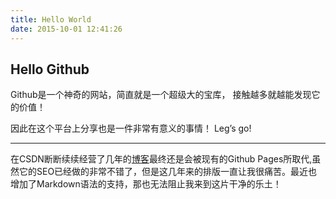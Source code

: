 ```yaml
---
title: Hello World
date: 2015-10-01 12:41:26
---
```



## Hello Github

Github是一个神奇的网站，简直就是一个超级大的宝库，
接触越多就越能发现它的价值！

因此在这个平台上分享也是一件非常有意义的事情！
Leg’s go!

* * *

在CSDN断断续续经营了几年的[博客](http://blog.csdn.net/qustdong/)最终还是会被现有的Github Pages所取代,虽然它的SEO已经做的非常不错了，但是这几年来的排版一直让我很痛苦。最近也增加了Markdown语法的支持，那也无法阻止我来到这片干净的乐土！
